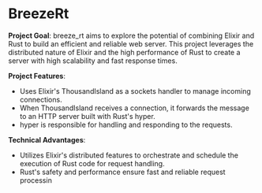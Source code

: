 # BreezeRt

**Project Goal**: 
breeze_rt aims to explore the potential of combining Elixir and Rust to build
an efficient and reliable web server. This project leverages the distributed nature
of Elixir and the high performance of Rust to create a server with high scalability
and fast response times.

**Project Features**:
- Uses Elixir's ThousandIsland as a sockets handler to manage incoming connections.
- When ThousandIsland receives a connection, it forwards the message to an HTTP
server built with Rust's hyper.
- hyper is responsible for handling and responding to the requests.

**Technical Advantages**:
- Utilizes Elixir's distributed features to orchestrate and schedule the
execution of Rust code for request handling.
- Rust's safety and performance ensure fast and reliable request processin
